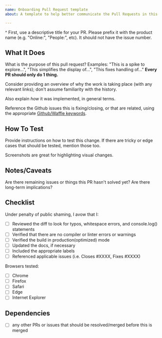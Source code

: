 ```yaml
---
name: Onboarding Pull Request template
about: A template to help better communicate the Pull Requests in this project

---
```


^ First, use a descriptive title for your PR. Please prefix it with the product name (e.g. "Online:", "People:", etc). It should not have the issue number.

## What It Does

What is the purpose of this pull request? Examples: "This is a spike to explore…", "This simplifies the display of…", "This fixes handling of…" **Every PR should only do 1 thing.**

Consider providing an overview of why the work is taking place (with any relevant links); don't assume familiarity with the history.

Also explain *how* it was implemented, in general terms.

Reference the Github issues this is fixing/closing, or that are related, using the appropriate [Github/Waffle keywords](https://github.com/waffleio/waffle.io/wiki/Recommended-Workflow-Using-Pull-Requests-&-Automatic-Work-Tracking).

## How To Test

Provide instructions on how to test this change. If there are tricky or edge cases that should be tested, mention those too.

Screenshots are great for highlighting visual changes.

## Notes/Caveats

Are there remaining issues or things this PR hasn't solved yet? Are there long-term implications?

## Checklist

Under penalty of public shaming, I avow that I:

- [ ] Reviewed the diff to look for typos, whitespace errors, and console.log() statements
- [ ] Verified that there are no compiler or linter errors or warnings
- [ ] Verified the build in production(optimized) mode
- [ ] Updated the docs, if necessary
- [ ] Included the appropriate labels
- [ ] Referenced applicable issues (i.e. Closes #XXXX, Fixes #XXXX)

Browsers tested:
- [ ] Chrome
- [ ] Firefox
- [ ] Safari
- [ ] Edge
- [ ] Internet Explorer

## Dependencies

- [ ] any other PRs or issues that should be resolved/merged before this is merged
